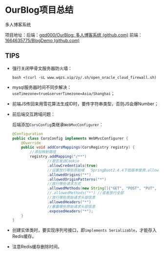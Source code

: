 # OurBlog项目总结
多人博客系统

项目地址：后端：[gqd000/OurBlog: 多人博客系统 (github.com)](https://github.com/gqd000/OurBlog)
          前端：[1664635775/BlogDemo (github.com)](https://github.com/1664635775/BlogDemo)

## TIPS

- 强行关闭甲骨文服务器防火墙：

  `bash <(curl -sL www.wqzs.vip/zy/.sh/open_oracle_cloud_firewall.sh)`

- mysql服务器时间不同步解决：`useTimezone=true&serverTimezone=Asia/Shanghai`；

- 前端JS传回来用雪花算法生成ID时，要传字符串类型，否则JS会爆Number；

- 前后端交互跨域问题：

  后端添加`CorsConfig`类继承`WebMvcConfigurer`：

  ```java
  @Configuration
  public class CorsConfig implements WebMvcConfigurer {
      @Override
      public void addCorsMappings(CorsRegistry registry) {
          //添加映射路径
          registry.addMapping("/**")
                  //是否发送Cookie
                  .allowCredentials(true)
                  //设置放行哪些原始域   SpringBoot2.4.4下低版本使用.allowedOrigins("*")
                  .allowedOrigins("*")
                  .allowedOriginPatterns("*")
                  //放行哪些请求方式
                  .allowedMethods(new String[]{"GET", "POST", "PUT", "DELETE"})
                  //.allowedMethods("*") //或者放行全部
                  //放行哪些原始请求头部信息
                  .allowedHeaders("*")
                  //暴露哪些原始请求头部信息
                  .exposedHeaders("*");
      }
  }
  ```

- 创建实体类时，要实现序列号接口，即`implements Serializable`，才能存入Redis缓存。

- 注意Redis缓存删除时间。
